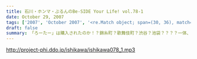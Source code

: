 ```yaml
---
title: 石川・ホンマ・ぶるんのBe-SIDE Your Life! vol.78-1
date: October 29, 2007
tags: ['2007', 'October 2007', '<re.Match object; span=(30, 36), match='vol.78'>']
draft: false
summary: 「ろーたー」は購入されたのか！？錦糸町？歌舞伎町？渋谷？池袋？？？？一体、場所はどこなのか？しかも、今回はぶるんサンも気合いが入っているようで「下見」・・・いわゆる「ロケハン」も決行！秋の学園祭まわりと一緒に楽しんじゃって！NAMAE
---
```


http://project-phi.ddo.jp/ishikawa/ishikawa078_1.mp3
